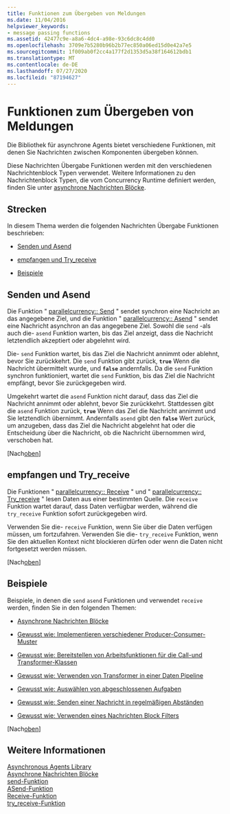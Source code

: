 ```yaml
---
title: Funktionen zum Übergeben von Meldungen
ms.date: 11/04/2016
helpviewer_keywords:
- message passing functions
ms.assetid: 42477c9e-a8a6-4dc4-a98e-93c6dc8c4dd0
ms.openlocfilehash: 3709e7b5280b96b2b77ec850a06ed15d0e42a7e5
ms.sourcegitcommit: 1f009ab0f2cc4a177f2d1353d5a38f164612bdb1
ms.translationtype: MT
ms.contentlocale: de-DE
ms.lasthandoff: 07/27/2020
ms.locfileid: "87194627"
---
```

# <a name="message-passing-functions"></a>Funktionen zum Übergeben von Meldungen

Die Bibliothek für asynchrone Agents bietet verschiedene Funktionen, mit denen Sie Nachrichten zwischen Komponenten übergeben können.

Diese Nachrichten Übergabe Funktionen werden mit den verschiedenen Nachrichtenblock Typen verwendet. Weitere Informationen zu den Nachrichtenblock Typen, die vom Concurrency Runtime definiert werden, finden Sie unter [asynchrone Nachrichten Blöcke](../../parallel/concrt/asynchronous-message-blocks.md).

## <a name="sections"></a><a name="top"></a>Strecken

In diesem Thema werden die folgenden Nachrichten Übergabe Funktionen beschrieben:

- [Senden und Asend](#send)

- [empfangen und Try_receive](#receive)

- [Beispiele](#examples)

## <a name="send-and-asend"></a><a name="send"></a>Senden und Asend

Die Funktion " [parallelcurrency:: Send](reference/concurrency-namespace-functions.md#send) " sendet synchron eine Nachricht an das angegebene Ziel, und die Funktion " [parallelcurrency:: Asend](reference/concurrency-namespace-functions.md#asend) " sendet eine Nachricht asynchron an das angegebene Ziel. Sowohl die `send` -als auch die- `asend` Funktion warten, bis das Ziel anzeigt, dass die Nachricht letztendlich akzeptiert oder abgelehnt wird.

Die- `send` Funktion wartet, bis das Ziel die Nachricht annimmt oder ablehnt, bevor Sie zurückkehrt. Die `send` Funktion gibt zurück, **`true`** Wenn die Nachricht übermittelt wurde, und **`false`** andernfalls. Da die `send` Funktion synchron funktioniert, wartet die `send` Funktion, bis das Ziel die Nachricht empfängt, bevor Sie zurückgegeben wird.

Umgekehrt wartet die `asend` Funktion nicht darauf, dass das Ziel die Nachricht annimmt oder ablehnt, bevor Sie zurückkehrt. Stattdessen gibt die `asend` Funktion zurück, **`true`** Wenn das Ziel die Nachricht annimmt und Sie letztendlich übernimmt. Andernfalls `asend` gibt den **`false`** Wert zurück, um anzugeben, dass das Ziel die Nachricht abgelehnt hat oder die Entscheidung über die Nachricht, ob die Nachricht übernommen wird, verschoben hat.

[Nach[oben](#top)]

## <a name="receive-and-try_receive"></a><a name="receive"></a>empfangen und Try_receive

Die Funktionen " [parallelcurrency:: Receive](reference/concurrency-namespace-functions.md#receive) " und " [parallelcurrency:: Try_receive](reference/concurrency-namespace-functions.md#try_receive) " lesen Daten aus einer bestimmten Quelle. Die `receive` Funktion wartet darauf, dass Daten verfügbar werden, während die `try_receive` Funktion sofort zurückgegeben wird.

Verwenden Sie die- `receive` Funktion, wenn Sie über die Daten verfügen müssen, um fortzufahren. Verwenden Sie die- `try_receive` Funktion, wenn Sie den aktuellen Kontext nicht blockieren dürfen oder wenn die Daten nicht fortgesetzt werden müssen.

[Nach[oben](#top)]

## <a name="examples"></a><a name="examples"></a> Beispiele

Beispiele, in denen die `send` `asend` Funktionen und verwendet `receive` werden, finden Sie in den folgenden Themen:

- [Asynchrone Nachrichten Blöcke](../../parallel/concrt/asynchronous-message-blocks.md)

- [Gewusst wie: Implementieren verschiedener Producer-Consumer-Muster](../../parallel/concrt/how-to-implement-various-producer-consumer-patterns.md)

- [Gewusst wie: Bereitstellen von Arbeitsfunktionen für die Call-und Transformer-Klassen](../../parallel/concrt/how-to-provide-work-functions-to-the-call-and-transformer-classes.md)

- [Gewusst wie: Verwenden von Transformer in einer Daten Pipeline](../../parallel/concrt/how-to-use-transformer-in-a-data-pipeline.md)

- [Gewusst wie: Auswählen von abgeschlossenen Aufgaben](../../parallel/concrt/how-to-select-among-completed-tasks.md)

- [Gewusst wie: Senden einer Nachricht in regelmäßigen Abständen](../../parallel/concrt/how-to-send-a-message-at-a-regular-interval.md)

- [Gewusst wie: Verwenden eines Nachrichten Block Filters](../../parallel/concrt/how-to-use-a-message-block-filter.md)

[Nach[oben](#top)]

## <a name="see-also"></a>Weitere Informationen

[Asynchronous Agents Library](../../parallel/concrt/asynchronous-agents-library.md)<br/>
[Asynchrone Nachrichten Blöcke](../../parallel/concrt/asynchronous-message-blocks.md)<br/>
[send-Funktion](reference/concurrency-namespace-functions.md#send)<br/>
[ASend-Funktion](reference/concurrency-namespace-functions.md#asend)<br/>
[Receive-Funktion](reference/concurrency-namespace-functions.md#receive)<br/>
[try_receive-Funktion](reference/concurrency-namespace-functions.md#try_receive)
